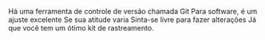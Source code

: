 Há uma ferramenta de controle de versão chamada Git
Para software, é um ajuste excelente
Se sua atitude varia
Sinta-se livre para fazer alterações
Já que você tem um ótimo kit de rastreamento.
